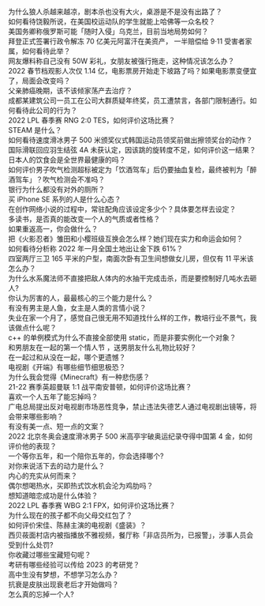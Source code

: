 为什么狼人杀越来越凉，剧本杀也没有大火，桌游是不是没有出路了？  
如何看待饶毅所说，在美国校运动队的学生就能上哈佛等一众名校？  
美国务卿称俄罗斯可能「随时入侵」乌克兰，目前当地局势如何？  
拜登正式签署行政令解冻 70 亿美元阿富汗在美资产， 一半赔偿给 9·11 受害者家属，如何看待此举？  
网友爆料称自己没有 50W 彩礼，女朋友被强行拖走，这种情况该怎么办？  
2022 春节档观影人次仅 1.14 亿，电影票房开始走下坡路了吗？如果电影票变便宜了，局面会改变吗？  
父亲肺癌晚期，该不该倾家荡产去治疗？  
成都某建筑公司一员工在公司大群质疑年终奖，员工遭禁言，各部门限制通行。如何看待此公司的行为？  
2022 LPL 春季赛 RNG 2:0 TES，如何评价这场比赛？  
STEAM 是什么？  
如何看待速度滑冰男子 500 米颁奖仪式韩国运动员领奖前做出擦领奖台的动作？  
国际滑联回应羽生结弦 4A 未获认定，因该跳的旋转度不足，如何评价这一结果？  
日本人的饮食会是全世界最健康的吗？  
如何评价男子吹气检测超标被定为「饮酒驾车」后仍要抽血复检，最终被判为「醉酒驾车」？吹气检测会不准吗？  
银行为什么都没有对外的厕所？  
买 iPhone SE 系列的人是什么心态？  
在创作网络小说的过程中，常驻配角应该设定多少个？具体要怎样去设定？  
多读书，是否真的能改变一个人的气质或者性格？  
如果重返高一，你会做什么？  
把《火影忍者》雏田和小樱班级互换会怎么样？她们现在实力和命运会如何？  
如何看待分析称 2022 年一月全国土地出让金下跌 61%？  
四室两厅三卫 165 平米的户型，南面次卧有卫生间想做女儿房，但仅有 11 平米该怎么办？  
为什么水系魔法师不直接把敌人体内的水抽干完成击杀，而是要控制好几吨水去砸人?  
你认为厉害的人，最最核心的三个能力是什么？  
有没有男主是人鱼，女主是人类的言情小说？  
失业在家一个月了，感觉自己很无用不知道找什么样的工作，教培行业不景气，我该做点什么呢？  
c++ 的单例模式为什么不直接全部使用 static，而是非要实例化一个对象？  
和男朋友在一起的第一个情人节 ，送男朋友什么礼物比较好？  
在一起过和从没在一起，哪个更遗憾？  
电视剧《开端》有哪些细节细思极恐？  
为什么我会觉得《Minecraft》有一种悲伤感？  
21-22 赛季英超曼联 1:1 战平南安普顿，如何评价这场比赛？  
喜欢一个人五年了能忘掉吗？  
广电总局提出反对电视剧市场恶性竞争，禁止违法失德艺人通过电视剧出镜等，将会带来哪些影响？  
有没有美一点、短一点的文案？  
2022 北京冬奥会速度滑冰男子 500 米高亭宇破奥运纪录夺得中国第 4 金，如何评价他的表现？  
一个等你五年，和一个陪你五年的，你会选择哪个?  
对你来说活下去的动力是什么？  
内心的充实从何而来？  
偶尔想喝热水，买即热式饮水机会沦为鸡肋吗？  
想知道暗恋成功是什么体验？  
2022 LPL 春季赛 WBG 2:1 FPX，如何评价这场比赛？  
为什么现在的孩子都不向父母交红包了？  
如何评价宋佳、陈赫主演的电视剧《盛装》？  
西贝莜面村店内被指播放不雅视频，餐厅称「非店员所为，已报警」，涉事人员会受到什么处罚?  
你收藏过哪些宝藏短句呢？  
考研有哪些经验可以传给 2023 的考研党？  
高中生没有梦想，不想学习怎么办？  
抗衰是皮肤出现衰老后才开始做吗？  
怎么真的忘掉一个人?  
